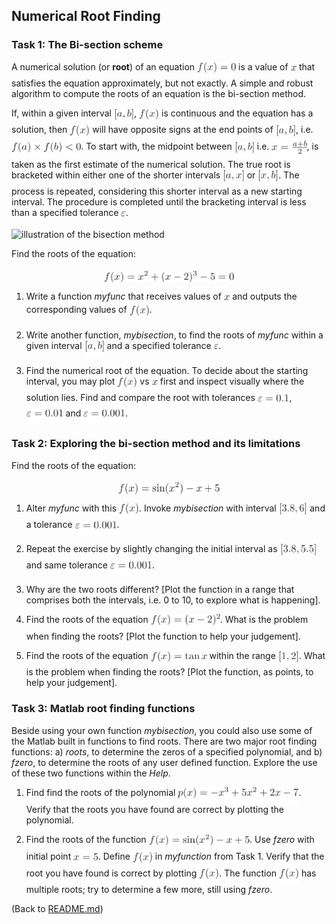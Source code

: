 ## Numerical Root Finding 

### Task 1: The Bi-section scheme

A numerical solution (or __root__) of an equation <img alt="$f(x)=0$" src="/svgs/a6fc63aa1efb41cce557cf8cb517441f.png" align="middle" width="62.134673699999986pt" height="24.65753399999998pt"/> is a value of <img alt="$x$" src="/svgs/332cc365a4987aacce0ead01b8bdcc0b.png" align="middle" width="9.39498779999999pt" height="14.15524440000002pt"/> that satisfies
the equation approximately, but not exactly. A simple and robust algorithm to
compute the roots of an equation is the bi-section method.

If, within a given interval <img alt="$[a,b]$" src="/svgs/fe477a2781d275b4481790690fccd15f.png" align="middle" width="32.18228144999999pt" height="24.65753399999998pt"/>, <img alt="$f(x)$" src="/svgs/7997339883ac20f551e7f35efff0a2b9.png" align="middle" width="31.99783454999999pt" height="24.65753399999998pt"/> is continuous and the equation has a solution, then
<img alt="$f(x)$" src="/svgs/7997339883ac20f551e7f35efff0a2b9.png" align="middle" width="31.99783454999999pt" height="24.65753399999998pt"/> will have opposite signs at the end points of <img alt="$[a,b]$" src="/svgs/fe477a2781d275b4481790690fccd15f.png" align="middle" width="32.18228144999999pt" height="24.65753399999998pt"/>, i.e. <img alt="$f(a) \times f(b) &lt;0 $" src="/svgs/9064914700946db752279d9b99bd78ba.png" align="middle" width="111.17767484999999pt" height="24.65753399999998pt"/>.
To start with, the midpoint between <img alt="$[a,b]$" src="/svgs/fe477a2781d275b4481790690fccd15f.png" align="middle" width="32.18228144999999pt" height="24.65753399999998pt"/> i.e. <img alt="$x = \frac{a+b}{2}$" src="/svgs/77cd89186e0c25cfa958665d4ca6e642.png" align="middle" width="56.28780959999999pt" height="28.92634470000001pt"/>, is taken as the first
estimate of the numerical solution. The true root is bracketed within either one of the
shorter intervals <img alt="$[a,x]$" src="/svgs/78803621c5e4e61a79d2880c449812f3.png" align="middle" width="34.52247314999999pt" height="24.65753399999998pt"/> or <img alt="$[x,b]$" src="/svgs/d839a293adc00245c3e2b75e7d4f1a33.png" align="middle" width="32.88811514999999pt" height="24.65753399999998pt"/>. The process is repeated, considering this shorter
interval as a new starting interval. The procedure is completed until the bracketing
interval is less than a specified tolerance <img alt="$\varepsilon$" src="/svgs/9ae7733dac2b7b4470696ed36239b676.png" align="middle" width="7.66550399999999pt" height="14.15524440000002pt"/>. 

<img src="//svgs/bisection.png" alt="illustration of the bisection method" width="250" />

Find the roots of the equation:
<p align="center"><img alt="$$&#10;f(x) = x^2 + (x-2)^3 -5 = 0&#10;$$" src="/svgs/835d2a9f275cfad6e03f30643e0f7abb.png" align="middle" width="207.0886257pt" height="18.312383099999998pt"/></p>

1. Write a function _myfunc_ that receives values of <img alt="$x$" src="/svgs/332cc365a4987aacce0ead01b8bdcc0b.png" align="middle" width="9.39498779999999pt" height="14.15524440000002pt"/> and outputs the
corresponding values of <img alt="$f(x)$" src="/svgs/7997339883ac20f551e7f35efff0a2b9.png" align="middle" width="31.99783454999999pt" height="24.65753399999998pt"/>.

2. Write another function, _mybisection_, to find the roots of _myfunc_ within a given
interval <img alt="$[a,b]$" src="/svgs/fe477a2781d275b4481790690fccd15f.png" align="middle" width="32.18228144999999pt" height="24.65753399999998pt"/> and a specified tolerance <img alt="$\varepsilon$" src="/svgs/9ae7733dac2b7b4470696ed36239b676.png" align="middle" width="7.66550399999999pt" height="14.15524440000002pt"/>.

3. Find the numerical root of the equation. To decide about the starting interval,
you may plot <img alt="$f(x)$" src="/svgs/7997339883ac20f551e7f35efff0a2b9.png" align="middle" width="31.99783454999999pt" height="24.65753399999998pt"/> vs <img alt="$x$" src="/svgs/332cc365a4987aacce0ead01b8bdcc0b.png" align="middle" width="9.39498779999999pt" height="14.15524440000002pt"/> first and inspect visually where the solution lies. Find
and compare the root with tolerances <img alt="$\varepsilon=0.1$" src="/svgs/946d41bc6d842a13d5592e2a97cc48fd.png" align="middle" width="50.58777734999998pt" height="21.18721440000001pt"/>, <img alt="$\varepsilon=0.01$" src="/svgs/b1a0aae36cb870f0a253a00be6779cea.png" align="middle" width="58.80698669999999pt" height="21.18721440000001pt"/> and <img alt="$\varepsilon=0.001$" src="/svgs/9b116e7a8f3c57513b421bee243fc44f.png" align="middle" width="67.02619605pt" height="21.18721440000001pt"/>.

### Task 2: Exploring the bi-section method and its limitations

Find the roots of the equation:
<p align="center"><img alt="$$&#10;f(x) = \sin(x^2) -x + 5&#10;$$" src="/svgs/6de5525d67b88f311455ff282ce00d05.png" align="middle" width="161.44961249999997pt" height="18.312383099999998pt"/></p>

1. Alter _myfunc_ with this <img alt="$f(x)$" src="/svgs/7997339883ac20f551e7f35efff0a2b9.png" align="middle" width="31.99783454999999pt" height="24.65753399999998pt"/>. Invoke _mybisection_ with interval <img alt="$[3.8,6]$" src="/svgs/88f6ef37e874472bf419b4f5aea16dc6.png" align="middle" width="45.66218414999998pt" height="24.65753399999998pt"/> and a
tolerance <img alt="$\varepsilon = 0.001$" src="/svgs/5c373f96e30e64ee0f462b47e74f9d5e.png" align="middle" width="67.02619605pt" height="21.18721440000001pt"/>.
2. Repeat the exercise by slightly changing the initial interval as <img alt="$[3.8,5.5]$" src="/svgs/74e246438a091f8e4f0ab26a16f1e70b.png" align="middle" width="58.44761669999998pt" height="24.65753399999998pt"/> and
same tolerance <img alt="$\varepsilon = 0.001$" src="/svgs/5c373f96e30e64ee0f462b47e74f9d5e.png" align="middle" width="67.02619605pt" height="21.18721440000001pt"/>.
3. Why are the two roots different? [Plot the function in a range that comprises
both the intervals, i.e. 0 to 10, to explore what is happening].
4. Find the roots of the equation <img alt="$f(x) = (x-2)^2$" src="/svgs/c629c1045710d6e63387bde1815f51fd.png" align="middle" width="110.95883369999999pt" height="26.76175259999998pt"/>. What is the problem when finding the roots? [Plot the function to help your
judgement].

5. Find the roots of the equation <img alt="$f(x) = \tan x$" src="/svgs/d95d9a659b47cde2f37126ab560f9780.png" align="middle" width="89.79447674999999pt" height="24.65753399999998pt"/> within the range <img alt="$[1,2]$" src="/svgs/4bacaa9b3789e39bb761a7b8f0b1cc7a.png" align="middle" width="32.87674994999999pt" height="24.65753399999998pt"/>. What is the problem when finding the roots? [Plot the
function, as points, to help your judgement].

### Task 3: Matlab root finding functions

Beside using your own function _mybisection_, you could also use some of the Matlab
built in functions to find roots. There are two major root finding functions: a) _roots_, to
determine the zeros of a specified polynomial, and b) _fzero_, to determine the roots of
any user defined function. Explore the use of these two functions within the _Help_.

1. Find find the roots of the polynomial <img alt="$p(x)=-x^3 + 5x^2 +2x-7$" src="/svgs/802f5770942b99cb51644267246d4b36.png" align="middle" width="193.01913674999997pt" height="26.76175259999998pt"/>. Verify that the roots you have found are correct by plotting the polynomial.

2. Find the roots of the function <img alt="$f(x) = \sin(x^2) - x + 5$" src="/svgs/bb657787e09384948718abbaef6c56bc.png" align="middle" width="161.44961249999997pt" height="26.76175259999998pt"/>. Use _fzero_ with initial
point <img alt="$x = 5$" src="/svgs/1486f15d8fb65398773c720894089ae0.png" align="middle" width="39.53182859999999pt" height="21.18721440000001pt"/>. Define <img alt="$f(x)$" src="/svgs/7997339883ac20f551e7f35efff0a2b9.png" align="middle" width="31.99783454999999pt" height="24.65753399999998pt"/> in _myfunction_ from Task 1.
Verify that the root you have found is correct by plotting <img alt="$f(x)$" src="/svgs/7997339883ac20f551e7f35efff0a2b9.png" align="middle" width="31.99783454999999pt" height="24.65753399999998pt"/>. The function <img alt="$f(x)$" src="/svgs/7997339883ac20f551e7f35efff0a2b9.png" align="middle" width="31.99783454999999pt" height="24.65753399999998pt"/> has multiple roots; try to determine a few more, still using _fzero_.

(Back to [README.md](./README.md))